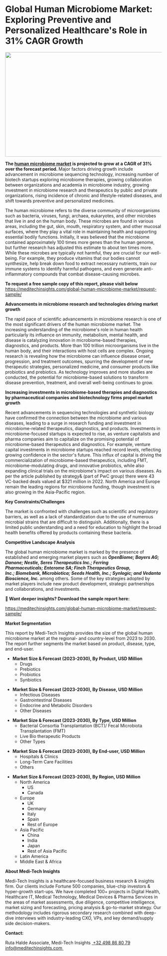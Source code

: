 <H1> Global Human Microbiome Market: Exploring Preventive and Personalized Healthcare's Role in 31% CAGR Growth </H1>
<strong><img class="wp-image-1383 aligncenter" src="http://dailyinvestorhub.com/wp-content/uploads/2025/02/Global-Human-Microbiome-Market.png" alt="" width="546" height="335" /></strong>

<strong>The </strong><a href="https://meditechinsights.com/global-human-microbiome-market/"><strong>human microbiome market</strong></a><strong> is projected to grow at a CAGR of 31% over the forecast period.<em> </em></strong>Major factors driving growth include advancement in microbiome sequencing technology, increasing number of biotech startups exploring microbiome therapies, growing collaboration between organizations and academia in microbiome industry, growing investment in microbiome research and therapeutics by public and private organizations, rising incidence of chronic and lifestyle-related diseases, and shift towards preventive and personalized medicines.

The human microbiome refers to the diverse community of microorganisms such as bacteria, viruses, fungi, archaea, eukaryotes, and other microbes that live in and on the human body. These microbes are found in various areas, including the gut, skin, mouth, respiratory system, and other mucosal surfaces, where they play a vital role in maintaining health and supporting essential bodily functions. Initially, it was believed that the microbiome contained approximately 100 times more genes than the human genome, but further research has adjusted this estimate to about ten times more. While these microbes are typically not harmful, they are crucial for our well-being. For example, they produce vitamins that our bodies cannot synthesize, help break down food to extract necessary nutrients, train our immune systems to identify harmful pathogens, and even generate anti-inflammatory compounds that combat disease-causing microbes.

<strong>To request a free sample copy of this report, please visit below </strong><a href="https://meditechinsights.com/global-human-microbiome-market/request-sample/">https://meditechinsights.com/global-human-microbiome-market/request-sample/</a>

<strong>Advancements in microbiome research and technologies driving market growth</strong>

The rapid pace of scientific advancements in microbiome research is one of the most significant drivers of the human microbiome market. The increasing understanding of the microbiome's role in human health particularly its influence on immunity, metabolism, mental health, and disease is catalyzing innovation in microbiome-based therapies, diagnostics, and products. More than 100 trillion microorganisms live in the human body, and their interactions with host cells are complex. Ongoing research is revealing how the microbiome can influence disease onset, progression, and treatment outcomes, spurring the development of new therapeutic strategies, personalized medicine, and consumer products like probiotics and prebiotics. As technology improves and more studies are conducted, the potential for microbiome-based solutions to transform disease prevention, treatment, and overall well-being continues to grow.

<strong>Increasing investments in microbiome-based therapies and diagnostics by pharmaceutical companies and biotechnology firms propel market growth</strong>

Recent advancements in sequencing technologies and synthetic biology have confirmed the connection between the microbiome and various diseases, leading to a surge in research funding and investment in microbiome-related therapeutics, diagnostics, and products. Investments in microbiome-focused startups is expected to rise, as venture capitalists and pharma companies aim to capitalize on the promising potential of microbiome-based therapeutics and diagnostics. For example, venture capital investments in microbiome startups reached record levels, reflecting growing confidence in the sector's future. This influx of capital is driving the commercialization of microbiome-based therapeutics, including FMT, microbiome-modulating drugs, and innovative probiotics, while also expanding clinical trials on the microbiome's impact on various diseases. As per the article published by strategy&amp; (part of PwC group) there were 43 VC-backed deals valued at $321 million in 2022. North America and Europe remain the leading regions for microbiome funding, though investment is also growing in the Asia-Pacific region.

<strong>Key Constraints/Challenges</strong>

The market is confronted with challenges such as scientific and regulatory barriers, as well as a lack of standardization due to the use of numerous microbial strains that are difficult to distinguish. Additionally, there is a limited public understanding and a need for education to highlight the broad health benefits offered by products containing these bacteria.

<strong>Competitive Landscape Analysis</strong>

The global human microbiome market is marked by the presence of established and emerging market players such as <strong><em>OpenBiome; Bayers AG; Danone; Nestle, Seres Therapeutics Inc.; Ferring Pharmaceuticals; Enterome SA; Finch Therapeutics Group, Inc.; Biomebank, Microbiotica; Seeds Health, Inc.; Synlogic; and Vedanta Bioscience, Inc. </em></strong>among others. Some of the key strategies adopted by market players include new product development, strategic partnerships and collaborations, and investments.

<strong>🔗 Want deeper insights? Download the sample report here: </strong>

<a href="https://meditechinsights.com/global-human-microbiome-market/request-sample/">https://meditechinsights.com/global-human-microbiome-market/request-sample/</a>

<strong>Market Segmentation</strong>

This report by Medi-Tech Insights provides the size of the global human microbiome market at the regional- and country-level from 2023 to 2030. The report further segments the market based on product, disease, type, and end-user.
<ul>
 	<li><strong>Market Size &amp; Forecast (2023-2030), By Product, USD Million</strong>
<ul>
 	<li>Drugs</li>
 	<li>Prebiotics</li>
 	<li>Probiotics</li>
 	<li>Synbiotics</li>
</ul>
</li>
</ul>
<ul>
 	<li><strong>Market Size &amp; Forecast (2023-2030), By Disease, USD Million</strong>
<ul>
 	<li>Infectious Diseases</li>
 	<li>Gastrointestinal Diseases</li>
 	<li>Endocrine and Metabolic Disorders</li>
 	<li>Other Diseases</li>
</ul>
</li>
</ul>
<ul>
 	<li><strong>Market Size &amp; Forecast (2023-2030), By Type, USD Million</strong>
<ul>
 	<li>Bacterial Consortia Transplantation (BCT)/ Fecal Microbiota Transplantation (FMT)</li>
 	<li>Live Bio therapeutic Products</li>
 	<li>Other Types</li>
</ul>
</li>
</ul>
<ul>
 	<li><strong>Market Size &amp; Forecast (2023-2030), By End-user, USD Million</strong>
<ul>
 	<li>Hospitals &amp; Clinics</li>
 	<li>Long-Term Care Facilities</li>
 	<li>Others</li>
</ul>
</li>
</ul>
<ul>
 	<li><strong>Market Size &amp; Forecast (2023-2030), By Region, USD Million</strong>
<ul>
 	<li>North America
<ul>
 	<li>US</li>
 	<li>Canada</li>
</ul>
</li>
 	<li>Europe
<ul>
 	<li>UK</li>
 	<li>Germany</li>
 	<li>Italy</li>
 	<li>Spain</li>
 	<li>Rest of Europe</li>
</ul>
</li>
 	<li>Asia Pacific
<ul>
 	<li>China</li>
 	<li>India</li>
 	<li>Japan</li>
 	<li>Rest of Asia Pacific</li>
</ul>
</li>
 	<li>Latin America</li>
 	<li>Middle East &amp; Africa</li>
</ul>
</li>
</ul>
<strong>About Medi-Tech Insights</strong>

Medi-Tech Insights is a healthcare-focused business research &amp; insights firm. Our clients include Fortune 500 companies, blue-chip investors &amp; hyper-growth start-ups. We have completed 100+ projects in Digital Health, Healthcare IT, Medical Technology, Medical Devices &amp; Pharma Services in the areas of market assessments, due diligence, competitive intelligence, market sizing and forecasting, pricing analysis &amp; go-to-market strategy. Our methodology includes rigorous secondary research combined with deep-dive interviews with industry-leading CXO, VPs, and key demand/supply side decision-makers.

<strong>Contact:</strong>

Ruta Halde
Associate, Medi-Tech Insights
<u> +32 498 86 80 79
</u><a href="mailto:info@meditechinsights.com">info@meditechinsights.com</a><u> </u>
